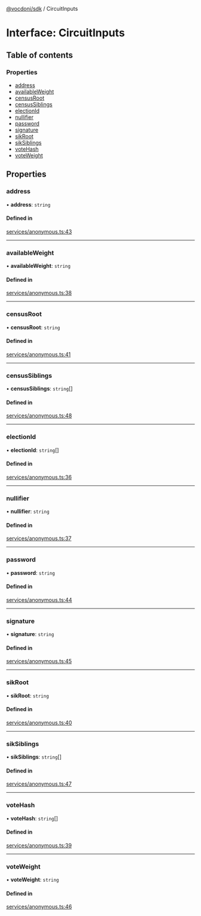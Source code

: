 [@vocdoni/sdk](/sdk) / CircuitInputs

# Interface: CircuitInputs

## Table of contents

### Properties

- [address](CircuitInputs#address)
- [availableWeight](CircuitInputs#availableweight)
- [censusRoot](CircuitInputs#censusroot)
- [censusSiblings](CircuitInputs#censussiblings)
- [electionId](CircuitInputs#electionid)
- [nullifier](CircuitInputs#nullifier)
- [password](CircuitInputs#password)
- [signature](CircuitInputs#signature)
- [sikRoot](CircuitInputs#sikroot)
- [sikSiblings](CircuitInputs#siksiblings)
- [voteHash](CircuitInputs#votehash)
- [voteWeight](CircuitInputs#voteweight)

## Properties

### address

• **address**: `string`

#### Defined in

[services/anonymous.ts:43](https://github.com/vocdoni/vocdoni-sdk/blob/ee6390524b82e6ef535da03c0e3bb826e450e622/src/services/anonymous.ts#L43)

___

### availableWeight

• **availableWeight**: `string`

#### Defined in

[services/anonymous.ts:38](https://github.com/vocdoni/vocdoni-sdk/blob/ee6390524b82e6ef535da03c0e3bb826e450e622/src/services/anonymous.ts#L38)

___

### censusRoot

• **censusRoot**: `string`

#### Defined in

[services/anonymous.ts:41](https://github.com/vocdoni/vocdoni-sdk/blob/ee6390524b82e6ef535da03c0e3bb826e450e622/src/services/anonymous.ts#L41)

___

### censusSiblings

• **censusSiblings**: `string`[]

#### Defined in

[services/anonymous.ts:48](https://github.com/vocdoni/vocdoni-sdk/blob/ee6390524b82e6ef535da03c0e3bb826e450e622/src/services/anonymous.ts#L48)

___

### electionId

• **electionId**: `string`[]

#### Defined in

[services/anonymous.ts:36](https://github.com/vocdoni/vocdoni-sdk/blob/ee6390524b82e6ef535da03c0e3bb826e450e622/src/services/anonymous.ts#L36)

___

### nullifier

• **nullifier**: `string`

#### Defined in

[services/anonymous.ts:37](https://github.com/vocdoni/vocdoni-sdk/blob/ee6390524b82e6ef535da03c0e3bb826e450e622/src/services/anonymous.ts#L37)

___

### password

• **password**: `string`

#### Defined in

[services/anonymous.ts:44](https://github.com/vocdoni/vocdoni-sdk/blob/ee6390524b82e6ef535da03c0e3bb826e450e622/src/services/anonymous.ts#L44)

___

### signature

• **signature**: `string`

#### Defined in

[services/anonymous.ts:45](https://github.com/vocdoni/vocdoni-sdk/blob/ee6390524b82e6ef535da03c0e3bb826e450e622/src/services/anonymous.ts#L45)

___

### sikRoot

• **sikRoot**: `string`

#### Defined in

[services/anonymous.ts:40](https://github.com/vocdoni/vocdoni-sdk/blob/ee6390524b82e6ef535da03c0e3bb826e450e622/src/services/anonymous.ts#L40)

___

### sikSiblings

• **sikSiblings**: `string`[]

#### Defined in

[services/anonymous.ts:47](https://github.com/vocdoni/vocdoni-sdk/blob/ee6390524b82e6ef535da03c0e3bb826e450e622/src/services/anonymous.ts#L47)

___

### voteHash

• **voteHash**: `string`[]

#### Defined in

[services/anonymous.ts:39](https://github.com/vocdoni/vocdoni-sdk/blob/ee6390524b82e6ef535da03c0e3bb826e450e622/src/services/anonymous.ts#L39)

___

### voteWeight

• **voteWeight**: `string`

#### Defined in

[services/anonymous.ts:46](https://github.com/vocdoni/vocdoni-sdk/blob/ee6390524b82e6ef535da03c0e3bb826e450e622/src/services/anonymous.ts#L46)
